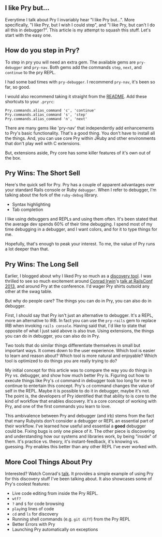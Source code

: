 ## I like Pry but…

Everytime I talk about Pry I invariably hear "I like Pry but…". More specifically, "I like Pry, but I wish I could step", and "I like Pry, but can't I do all this in debugger?". This article is my attempt to squash this stuff. Let's start with the easy one.

## How do you step in Pry?

To step in pry you will need an extra gem. The available gems are `pry-debugger` and `pry-nav`. Both gems add the commands `step`, `next`, and `continue` to the pry REPL. 

I had some bad times with `pry-debugger`. I recommend `pry-nav`, it's been so far, so good. 

I would also recommend taking it straight from the [README](https://github.com/nixme/pry-nav). Add these shortcuts to your `.pryrc`:

    Pry.commands.alias_command 'c', 'continue'
    Pry.commands.alias_command 's', 'step'
    Pry.commands.alias_command 'n', 'next'

There are many gems like 'pry-nav' that independently add enhancements to Pry's basic functionality. That's a good thing. You don't have to install all the things. And, you can use core Pry within JRuby and other environments that don't play well with C extensions.

But, extensions aside, Pry core has some killer features of it's own out of the box.

## Pry Wins: The Short Sell

Here's the quick sell for Pry. Pry has a couple of apparent advantages over your standard Rails console or Ruby `debugger`. When I refer to debugger, I'm talking about the fork of the `ruby-debug` library.
 
- Syntax highlighting
- Tab completion

I like using debuggers and REPLs and using them often. It's been stated that the average dev spends 60% of their time debugging. I spend most of my time debugging in a debugger, and I want colors, and for it to type things for me.

Hopefully, that's enough to peak your interest. To me, the value of Pry runs a lot deeper than that.

## Pry Wins: The Long Sell

Earlier, I blogged about why I liked Pry so much as a [discovery tool](http://gaslight.co/blog/pryme-time). I was thrilled to see so much excitement around [Conrad Irwin](https://twitter.com/conradirwin)'s [talk at RailsConf 2013](http://www.youtube.com/watch?v=jDXsEzOHb2M), and around Pry at the conference. I'd wager Pry shirts outsold any other at the swag table.

But why do people care? The things you can do in Pry, you can also do in debugger.

First, I should say that Pry isn't just an alternative to debugger. It's a REPL, more an alternative to IRB. In fact you can use the `pry-rails` gem to replace IRB when invoking `rails console`. Having said that, I'd like to state that opposite of what I just said above is also true. Using extensions, the things you can do in debugger, you can also do in Pry. 

Two tools that do similar things differentiate themselves in small but important ways. It comes down to the user experience. Which tool is easier to learn and reason about? Which tool is more natural and enjoyable? Which tool is optimized to do things you are really trying to do?

My initial concept for this article was to compare the way you do things in Pry vs. debugger, and show how much better Pry is. Figuring out how to execute things like Pry's `cd` command in debugger took too long for me to continue to entertain this concept. Pry's `cd` command changes the value of self in the REPL. Maybe it is possible to do it in debugger, maybe it's not. The point is, the developers of Pry identified that that ability to is core to the kind of workflow that enables discovery. It's a core concept of working with Pry, and one of the first commands you learn to love.

This ambivalence between Pry and debugger (and irb) stems from the fact that many Rubyists don't consider a debugger or REPL an essential part of their workflow. I've learned how useful and essential a **good** debugger could be. Fixing bugs is only one piece of it. The other piece is discovering and understanding how our systems and libraries work, by being "inside" of them. It's practice vs. theory, it's instant-feedback, it's knowing vs. guessing. Pry enables this better than any other REPL I've ever worked with.
 
## More Cool Things About Pry

Interested? Watch Conrad's [talk](http://www.youtube.com/watch?v=jDXsEzOHb2M). It provides a simple example of using Pry for this discovery stuff I've been talking about. It also showcases some of Pry's coolest features:

 - Live code editing from inside the Pry REPL. 
 - `wtf?`
 - `?` and `$` for code browsing 
 - `play`ing lines of code
 - `cd` and `ls` for discovery
 - Running shell commands (e.g. `git diff`) from the Pry REPL
 - Better Errors with Pry
 - Launching Pry automatically on exceptions
